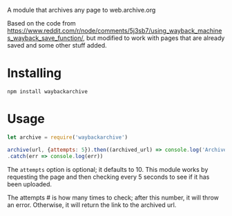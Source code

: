 A module that archives any page to web.archive.org

Based on the code from https://www.reddit.com/r/node/comments/5j3sb7/using_wayback_machines_wayback_save_function/, but modified to work with pages that are already saved and some other stuff added.


# Installing
```npm install waybackarchive```

# Usage
```javascript
let archive = require('waybackarchive')

archive(url, {attempts: 5}).then((archived_url) => console.log('Archived at ' + archived_url))
.catch(err => console.log(err))
```

The `attempts` option is optional; it defaults to 10. This module works by requesting the page and then checking every 5 seconds to see if it has been uploaded. 

The attempts # is how many times to check; after this number, it will throw an error. Otherwise, it will return the link to the archived url.

